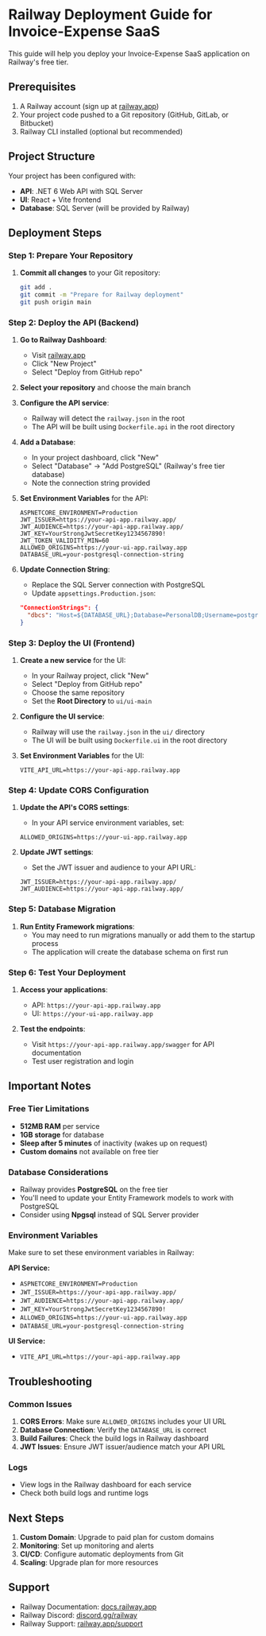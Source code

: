 # Railway Deployment Guide for Invoice-Expense SaaS

This guide will help you deploy your Invoice-Expense SaaS application on Railway's free tier.

## Prerequisites

1. A Railway account (sign up at [railway.app](https://railway.app))
2. Your project code pushed to a Git repository (GitHub, GitLab, or Bitbucket)
3. Railway CLI installed (optional but recommended)

## Project Structure

Your project has been configured with:
- **API**: .NET 6 Web API with SQL Server
- **UI**: React + Vite frontend
- **Database**: SQL Server (will be provided by Railway)

## Deployment Steps

### Step 1: Prepare Your Repository

1. **Commit all changes** to your Git repository:
   ```bash
   git add .
   git commit -m "Prepare for Railway deployment"
   git push origin main
   ```

### Step 2: Deploy the API (Backend)

1. **Go to Railway Dashboard**:
   - Visit [railway.app](https://railway.app)
   - Click "New Project"
   - Select "Deploy from GitHub repo"

2. **Select your repository** and choose the main branch

3. **Configure the API service**:
   - Railway will detect the `railway.json` in the root
   - The API will be built using `Dockerfile.api` in the root directory

4. **Add a Database**:
   - In your project dashboard, click "New"
   - Select "Database" → "Add PostgreSQL" (Railway's free tier database)
   - Note the connection string provided

5. **Set Environment Variables** for the API:
   ```
   ASPNETCORE_ENVIRONMENT=Production
   JWT_ISSUER=https://your-api-app.railway.app/
   JWT_AUDIENCE=https://your-api-app.railway.app/
   JWT_KEY=YourStrongJwtSecretKey1234567890!
   JWT_TOKEN_VALIDITY_MIN=60
   ALLOWED_ORIGINS=https://your-ui-app.railway.app
   DATABASE_URL=your-postgresql-connection-string
   ```

6. **Update Connection String**:
   - Replace the SQL Server connection with PostgreSQL
   - Update `appsettings.Production.json`:
   ```json
   "ConnectionStrings": {
     "dbcs": "Host=${DATABASE_URL};Database=PersonalDB;Username=postgres;Password=your-password;"
   }
   ```

### Step 3: Deploy the UI (Frontend)

1. **Create a new service** for the UI:
   - In your Railway project, click "New"
   - Select "Deploy from GitHub repo"
   - Choose the same repository
   - Set the **Root Directory** to `ui/ui-main`

2. **Configure the UI service**:
   - Railway will use the `railway.json` in the `ui/` directory
   - The UI will be built using `Dockerfile.ui` in the root directory

3. **Set Environment Variables** for the UI:
   ```
   VITE_API_URL=https://your-api-app.railway.app
   ```

### Step 4: Update CORS Configuration

1. **Update the API's CORS settings**:
   - In your API service environment variables, set:
   ```
   ALLOWED_ORIGINS=https://your-ui-app.railway.app
   ```

2. **Update JWT settings**:
   - Set the JWT issuer and audience to your API URL:
   ```
   JWT_ISSUER=https://your-api-app.railway.app/
   JWT_AUDIENCE=https://your-api-app.railway.app/
   ```

### Step 5: Database Migration

1. **Run Entity Framework migrations**:
   - You may need to run migrations manually or add them to the startup process
   - The application will create the database schema on first run

### Step 6: Test Your Deployment

1. **Access your applications**:
   - API: `https://your-api-app.railway.app`
   - UI: `https://your-ui-app.railway.app`

2. **Test the endpoints**:
   - Visit `https://your-api-app.railway.app/swagger` for API documentation
   - Test user registration and login

## Important Notes

### Free Tier Limitations

- **512MB RAM** per service
- **1GB storage** for database
- **Sleep after 5 minutes** of inactivity (wakes up on request)
- **Custom domains** not available on free tier

### Database Considerations

- Railway provides **PostgreSQL** on the free tier
- You'll need to update your Entity Framework models to work with PostgreSQL
- Consider using **Npgsql** instead of SQL Server provider

### Environment Variables

Make sure to set these environment variables in Railway:

**API Service:**
- `ASPNETCORE_ENVIRONMENT=Production`
- `JWT_ISSUER=https://your-api-app.railway.app/`
- `JWT_AUDIENCE=https://your-api-app.railway.app/`
- `JWT_KEY=YourStrongJwtSecretKey1234567890!`
- `ALLOWED_ORIGINS=https://your-ui-app.railway.app`
- `DATABASE_URL=your-postgresql-connection-string`

**UI Service:**
- `VITE_API_URL=https://your-api-app.railway.app`

## Troubleshooting

### Common Issues

1. **CORS Errors**: Make sure `ALLOWED_ORIGINS` includes your UI URL
2. **Database Connection**: Verify the `DATABASE_URL` is correct
3. **Build Failures**: Check the build logs in Railway dashboard
4. **JWT Issues**: Ensure JWT issuer/audience match your API URL

### Logs

- View logs in the Railway dashboard for each service
- Check both build logs and runtime logs

## Next Steps

1. **Custom Domain**: Upgrade to paid plan for custom domains
2. **Monitoring**: Set up monitoring and alerts
3. **CI/CD**: Configure automatic deployments from Git
4. **Scaling**: Upgrade plan for more resources

## Support

- Railway Documentation: [docs.railway.app](https://docs.railway.app)
- Railway Discord: [discord.gg/railway](https://discord.gg/railway)
- Railway Support: [railway.app/support](https://railway.app/support)
